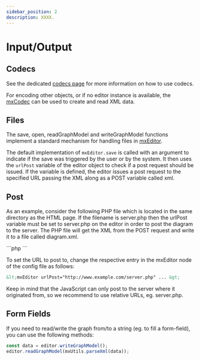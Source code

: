 ```yaml
---
sidebar_position: 2
description: XXXX.
---
```


# Input/Output

[//]: # (TODO add mxGraph copyright)


## Codecs

See the dedicated [codecs page](../usage/codecs.md) for more information on how to use codecs.

<p>
  For encoding other objects, or if no editor instance is available,
  the <a href="js-api/files/io/mxCodec-js.html">mxCodec</a> can be
  used to create and read XML data.
</p>



<h2><a id="Files"></a>Files</h2>
<p>
  The save, open, readGraphModel and writeGraphModel functions
  implement a standard mechanism for handling files in
  <a href="js-api/files/editor/mxEditor-js.html">mxEditor</a>.
</p>
<p>
  The default implementation of <code>mxEditor.save</code> is called
  with an argument to indicate if the save was triggered by the user or
  by the system. It then uses the <code>urlPost</code> variable of
  the editor object to check if a post request should be issued. If
  the variable is defined, the editor issues a post request to the
  specified URL passing the XML along as a POST variable called xml.
</p>
<h2><a id="Post"></a>Post</h2>
<p>
  As an example, consider the following PHP file which is located
  in the same directory as the HTML page. If the filename is server.php
  then the urlPost variable must be set to server.php on the editor
  in order to post the diagram to the server. The PHP file will get
  the XML from the POST request and write it to a file called
  diagram.xml.
</p>
```php
<?php
$xml = $HTTP_POST_VARS['xml'];
if ($xml != null) {
  $fh=fopen("diagram.xml","w");
  fputs($fh, stripslashes($xml));
  fclose($fh);
}
?>
```

<p>
  To set the URL to post to, change the respective entry in the mxEditor node of the config file as follows:
</p>

```xml
&lt;mxEditor urlPost="http://www.example.com/server.php" ... &gt;
```

<p>
  Keep in mind that the JavaScript can only post to the server where it originated from, so we recommend
  to use relative URLs, eg. server.php.
</p>

<h2><a id="FormFields"></a>Form Fields</h2>
<p>
  If you need to read/write the graph from/to a string (eg. to fill a form-field), you can use the
  following methods:
</p>


```javascript
const data = editor.writeGraphModel();
editor.readGraphModel(mxUtils.parseXml(data));
```
